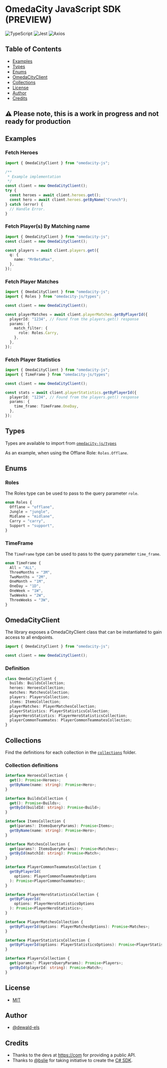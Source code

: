 # OmedaCity JavaScript SDK (PREVIEW)

![TypeScript](https://img.shields.io/badge/TypeScript-007ACC?style=for-the-badge&logo=typescript&logoColor=white) ![Jest](https://img.shields.io/badge/Jest-C21325?style=for-the-badge&logo=jest&logoColor=white) ![Axios](https://img.shields.io/badge/axios-671ddf?&style=for-the-badge&logo=axios&logoColor=white)

## Table of Contents

- [Examples](#examples)
- [Types](#types)
- [Enums](#enums)
- [OmedaCityClient](#omedacityclient)
- [Collections](#collections)
- [License](#license)
- [Author](#author)
- [Credits](#credits)

## ⚠️ Please note, this is a work in progress and not ready for production

## Examples

### Fetch Heroes

```typescript
import { OmedaCityClient } from "omedacity-js";

/**
 * Example implementation
 */
const client = new OmedaCityClient();
try {
  const heroes = await client.heroes.get();
  const hero = await client.heroes.getByName("Crunch");
} catch (error) {
  // Handle Error.
}
```

### Fetch Player(s) By Matching name

```typescript
import { OmedaCityClient } from "omedacity-js";
const client = new OmedaCityClient();

const players = await client.players.get({
  q: {
    name: "MrBetaMax",
  },
});
```

### Fetch Player Matches

```typescript
import { OmedaCityClient } from "omedacity-js";
import { Roles } from "omedacity-js/types";

const client = new OmedaCityClient();

const playerMatches = await client.playerMatches.getByPlayerId({
  playerId: "1234", // Found from the players.get() response
  params: {
    match_filter: {
      role: Roles.Carry,
    },
  },
});
```

### Fetch Player Statistics

```typescript
import { OmedaCityClient } from "omedacity-js";
import { TimeFrame } from "omedacity-js/types";

const client = new OmedaCityClient();

const stats = await client.playerStatistics.getByPlayerId({
  playerId: "1234", // Found from the players.get() response
  params: {
    time_frame: TimeFrame.OneDay,
  },
});
```

## Types

Types are available to import from [`omedacity-js/types`](src/types/index.ts)

As an example, when using the Offlane Role: `Roles.Offlane`.

## Enums

### Roles

The Roles type can be used to pass to the query parameter `role`.

```typescript
enum Roles {
  Offlane = "offlane",
  Jungle = "jungle",
  Midlane = "midlane",
  Carry = "carry",
  Support = "support",
}
```

### TimeFrame

The `TimeFrame` type can be used to pass to the query parameter `time_frame`.

```typescript
enum TimeFrame {
  All = "ALL",
  ThreeMonths = "3M",
  TwoMonths = "2M",
  OneMonth = "1M",
  OneDay = "1D",
  OneWeek = "1W",
  TwoWeeks = "2W",
  ThreeWeeks = "3W",
}
```

## OmedaCityClient

The library exposes a OmedaCityClient class that can be instantiated to gain access to all endpoints.

```typescript
import { OmedaCityClient } from "omedacity-js";

const client = new OmedaCityClient();
```

### Definition

```typescript
class OmedaCityClient {
  builds: BuildsCollection;
  heroes: HeroesCollection;
  matches: MatchesCollection;
  players: PlayersCollection;
  items: ItemsCollection;
  playerMatches: PlayerMatchesCollection;
  playerStatistics: PlayerStatisticsCollection;
  playerHeroStatistics: PlayerHeroStatisticsCollection;
  playerCommonTeammates: PlayerCommonTeammatesCollection;
}
```

## Collections

Find the definitions for each collection in the [`collections`](./src/collections/) folder.

### Collection definitions

```typescript
interface HeroesCollection {
  get(): Promise<Heroes>;
  getByName(name: string): Promise<Hero>;
}

interface BuildsCollection {
  get(): Promise<Builds>;
  getById(buildId: string): Promise<Build>;
}

interface ItemsCollection {
  get(params?: ItemsQueryParams): Promise<Items>;
  getByName(name: string): Promise<Hero>;
}

interface MatchesCollection {
  get(params?: ItemsQueryParams): Promise<Matches>;
  getById(matchId: string): Promise<Match>;
}

interface PlayerCommonTeammatesCollection {
  getByPlayerId(
    options: PlayerCommonTeammatesOptions
  ): Promise<PlayerCommonTeammates>;
}

interface PlayerHeroStatisticsCollection {
  getByPlayerId(
    options: PlayerHeroStatisticsOptions
  ): Promise<PlayerHeroStatistics>;
}

interface PlayerMatchesCollection {
  getByPlayerId(options: PlayerMatchesOptions): Promise<Matches>;
}

interface PlayerStatisticsCollection {
  getByPlayerId(options: PlayerStatisticsOptions): Promise<PlayerStatistics>;
}

interface PlayersCollection {
  get(params?: PlayersQueryParams): Promise<Players>;
  getById(playerId: string): Promise<Match>;
}
```

## License

- [MIT](./LICENSE.md)

## Author

- [@dewald-els](https://github.com/dewald-els)

## Credits

- Thanks to the devs at [https://com](https://com) for providing a public API.
- Thanks to [@bslie](https://github.com/bslie) for taking initiative to create the [C# SDK](https://github.com/bslie/OmedaCity).
